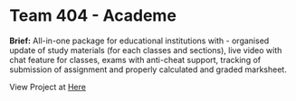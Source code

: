 # Team 404 - Academe
**Brief:** All-in-one package for educational institutions with - organised update of study materials (for each classes and sections), live video with chat feature for classes, exams with anti-cheat support, tracking of submission of assignment and properly calculated and graded marksheet.

View Project at [Here](https://mridul2820.github.io/team404-academ/.)
